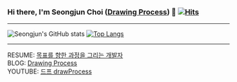 ### Hi there, I'm Seongjun Choi ([Drawing Process](https://csj000714.tistory.com/)) 👋 [![Hits](https://hits.seeyoufarm.com/api/count/incr/badge.svg?url=https%3A%2F%2Fgithub.com%2FseongjunChoi0714%2F&count_bg=%2379C83D&title_bg=%23555555&icon=&icon_color=%23E7E7E7&title=hits&edge_flat=false)](https://hits.seeyoufarm.com)

***

<!--
**seongjunChoi0714/seongjunChoi0714** is a ✨ _special_ ✨ repository because its `README.md` (this file) appears on your GitHub profile.

Here are some ideas to get you started:

- 🔭 I’m currently working on ...
- 🌱 I’m currently learning ...
- 👯 I’m looking to collaborate on ...
- 🤔 I’m looking for help with ...
- 💬 Ask me about ...
- 📫 How to reach me: ...
- 😄 Pronouns: ...
- ⚡ Fun fact: ...
-->

![Seongjun's GitHub stats](https://github-readme-stats.vercel.app/api?username=seongjunChoi0714&count_private=true&show_icons=true&theme=radical)
[![Top Langs](https://github-readme-stats.vercel.app/api/top-langs/?username=seongjunChoi0714&layout=compact)](https://github.com/anuraghazra/github-readme-stats)

***

RESUME: [목표를 향한 과정을 그리는 개발자](https://www.notion.so/65e5dbbaeeb841f48dfc11766dd207ef)<br/>
BLOG: [Drawing Process](https://csj000714.tistory.com/)<br/>
YOUTUBE: [드프 drawProcess](https://www.youtube.com/channel/UC61RSyqJK8I42EyVCSlJCqw)<br/>
